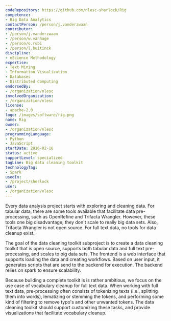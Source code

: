 ```yaml
---
codeRepository: https://github.com/nlesc-sherlock/Rig
competence:
- Big Data Analytics
contactPerson: /person/j.vanderzwaan
contributor:
- /person/j.vanderzwaan
- /person/w.vanhage
- /person/o.rubi
- /person/l.buitinck
discipline:
- eScience Methodology
expertise:
- Text Mining
- Information Visualization
- Databases
- Distributed Computing
endorsedBy:
- /organization/nlesc
involvedOrganization:
- /organization/nlesc
license:
- apache-2.0
logo: /images/software/rig.png
name: Rig
owner:
- /organization/nlesc
programmingLanguage:
- Python
- JavaScript
startDate: 2016-02-16
status: active
supportLevel: specialized
tagLine: Big data cleaning toolkit
technologyTag:
- Spark
usedIn:
- /project/sherlock
user:
- /organization/nlesc
---
```

Every data analysis project starts with exploring and cleaning data. For tabular data, there are some tools available that facilitate data pre-processing, such as OpenRefine and Trifacta Wrangler. However, these tools one big disadvantage; they don't scale to really big data sets. Also, Trifacta Wrangler is not open source. For full text data, no tools for data cleanup exist.

The goal of the data cleaning toolkit subproject is to create a data cleaning toolkit that is open source, supports both tabular data and full text pre-processing, and scales to big data sets. The frontend is a web interface that supports loading the data and creating workflows. Based on user input, it generates scripts that are send to the backend for execution. The backend relies on spark to ensure scalability.

Because building a complete toolkit is is rather ambitious, we focus on the use case of vocabulary cleanup for full text data. When working with full text data, pre-processing often consists of tokenizing texts (i.e., splitting them into words), lematizing or stemming the tokens, and performing some kind of filtering to remove typo's and other unwanted tokens. The data cleaning toolkit should support customizing these tasks, and provide visualizations that facilitate vocabulary cleanup.
